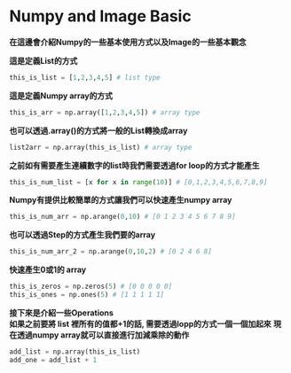 # Numpy and Image Basic
**在這邊會介紹Numpy的一些基本使用方式以及Image的一些基本觀念**

**這是定義List的方式**</br>
```python
this_is_list = [1,2,3,4,5] # list type
```
**這是定義Numpy array的方式**</br>
```python
this_is_arr = np.array([1,2,3,4,5]) # array type
```
**也可以透過.array()的方式將一般的List轉換成array**</br>
```python
list2arr = np.array(this_is_list) # array type
```
**之前如有需要產生連續數字的list時我們需要透過for loop的方式才能產生**</br>
```python
this_is_num_list = [x for x in range(10)] # [0,1,2,3,4,5,6,7,8,9]
```
**Numpy有提供比較簡單的方式讓我們可以快速產生numpy array**</br>
```python
this_is_num_arr = np.arange(0,10) # [0 1 2 3 4 5 6 7 8 9]
```
**也可以透過Step的方式產生我們要的array**</br>
```python
this_is_num_arr_2 = np.arange(0,10,2) # [0 2 4 6 8]
```
**快速產生0或1的 array**</br>
```python
this_is_zeros = np.zeros(5) # [0 0 0 0 0]
this_is_ones = np.ones(5) # [1 1 1 1 1]
```
**接下來是介紹一些Operations**</br>
**如果之前要將 list 裡所有的值都+1的話, 需要透過lopp的方式一個一個加起來**
**現在透過numpy array就可以直接進行加減乘除的動作**
```python
add_list = np.array(this_is_list)
add_one = add_list + 1
```
